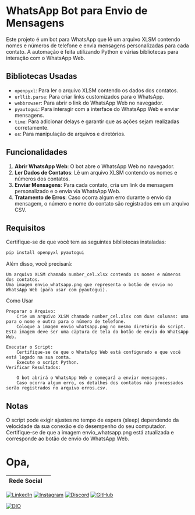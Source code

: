 # WhatsApp Bot para Envio de Mensagens

Este projeto é um bot para WhatsApp que lê um arquivo XLSM contendo nomes e números de telefone e envia mensagens personalizadas para cada contato. A automação é feita utilizando Python e várias bibliotecas para interação com o WhatsApp Web.

## Bibliotecas Usadas

- `openpyxl`: Para ler o arquivo XLSM contendo os dados dos contatos.
- `urllib.parse`: Para criar links customizados para o WhatsApp.
- `webbrowser`: Para abrir o link do WhatsApp Web no navegador.
- `pyautogui`: Para interagir com a interface do WhatsApp Web e enviar mensagens.
- `time`: Para adicionar delays e garantir que as ações sejam realizadas corretamente.
- `os`: Para manipulação de arquivos e diretórios.

## Funcionalidades

1. **Abrir WhatsApp Web**: O bot abre o WhatsApp Web no navegador.
2. **Ler Dados de Contatos**: Lê um arquivo XLSM contendo os nomes e números dos contatos.
3. **Enviar Mensagens**: Para cada contato, cria um link de mensagem personalizado e o envia via WhatsApp Web.
4. **Tratamento de Erros**: Caso ocorra algum erro durante o envio da mensagem, o número e nome do contato são registrados em um arquivo CSV.

## Requisitos

Certifique-se de que você tem as seguintes bibliotecas instaladas:

```bash
pip install openpyxl pyautogui
```
Além disso, você precisará:

    Um arquivo XLSM chamado number_cel.xlsx contendo os nomes e números dos contatos.
    Uma imagem envio_whatsapp.png que representa o botão de envio no WhatsApp Web (para usar com pyautogui).

Como Usar

    Preparar o Arquivo:
        Crie um arquivo XLSM chamado number_cel.xlsx com duas colunas: uma para o nome e outra para o número de telefone.
        Coloque a imagem envio_whatsapp.png no mesmo diretório do script. Esta imagem deve ser uma captura de tela do botão de envio do WhatsApp Web.

    Executar o Script:
        Certifique-se de que o WhatsApp Web está configurado e que você está logado na sua conta.
        Execute o script Python.
    Verificar Resultados:

        O bot abrirá o WhatsApp Web e começará a enviar mensagens.
        Caso ocorra algum erro, os detalhes dos contatos não processados serão registrados no arquivo erros.csv.

## Notas
O script pode exigir ajustes no tempo de espera (sleep) dependendo da velocidade da sua conexão e do desempenho do seu computador.
Certifique-se de que a imagem envio_whatsapp.png está atualizada e corresponde ao botão de envio do WhatsApp Web.

# Opa, 
| Rede Social |                                            |
|-------------|-----------------------------|

[![LinkedIn](https://img.shields.io/badge/LinkedIn-0077B5?style=for-the-badge&logo=linkedin&logoColor=white)](https://www.linkedin.com/in/pablo-carvalho-93927a220/)
[![Instagram](https://img.shields.io/badge/Instagram-%23E4405F?style=for-the-badge&logo=instagram&logoColor=fff)](https://www.instagram.com/pablo_ddh/) [![Discord](https://img.shields.io/badge/Discord-7289DA?style=for-the-badge&logo=discord&logoColor=fff)](https://discord.com/channels/1235957312477466717/1235957313076985858)
[![GitHub](https://img.shields.io/badge/GitHub-%23181717?style=for-the-badge&logo=github&logoColor=white)](https://github.com/pakilhas)

[![DIO](https://img.shields.io/badge/D%20I%20O-%23FFF100?style=for-the-badge&logo=digitalocean&logoColor=black)](https://web.dio.me/users/pakilhas?tab=achievements)
